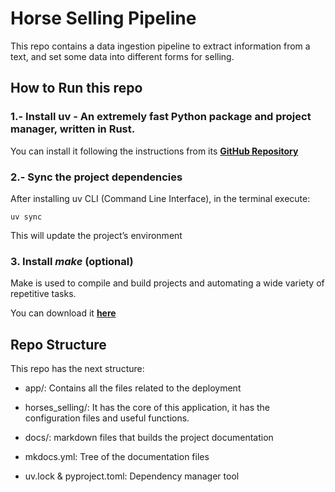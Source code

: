 # Horse Selling Pipeline
This repo contains a data ingestion pipeline to extract information from a text, and set some data into different forms for selling.

## How to Run this repo

### 1.- Install uv - An extremely fast Python package and project manager, written in Rust.

You can install it following the instructions from its [**GitHub Repository**](https://github.com/astral-sh/uv)

### 2.- Sync the project dependencies

After installing uv CLI (Command Line Interface), in the terminal execute:

    uv sync

This will update the project’s environment


### 3. Install *make* (optional)

Make is used to compile and build projects and automating a wide variety of repetitive tasks.

You can download it [**here**](https://gnuwin32.sourceforge.net/packages/make.htm)

## Repo Structure

This repo has the next structure:

- app/: Contains all the files related to the deployment

- horses_selling/: It has the core of this application, it has the configuration files and useful functions.

- docs/: markdown files that builds the project documentation

- mkdocs.yml: Tree of the documentation files

- uv.lock & pyproject.toml: Dependency manager tool